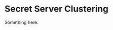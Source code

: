 [title]: # (Secret Server Clustering)
[tags]: # (XXX)
[priority]: # (4894)
# Secret Server Clustering
Something here.
